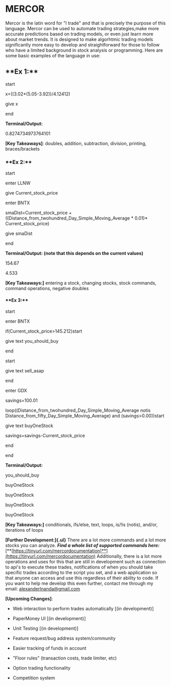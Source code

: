 <h1> MERCOR </h1>
<p1>
Mercor is the latin word for "I trade" and that is precisely the purpose of this language. Mercor can be used to automate trading strategies,make more accurate predictions based on trading models, or even just learn more about market trends. It is designed to make algorhtmic trading models significantly more easy to develop and straightforward for those to follow who have a limited background in stock analysis or programming. Here are some basic examples of the language in use:
</p1> 


<h2>
**Ex 1:**
</h2>
<p2>
start

x=((3.02\*(5.05-3.92))/4.12412)

give x

end

**Terminal/Output:**

0.8274734973764101

**[Key Takeaways]**: doubles, addition, subtraction, division,
printing, braces/brackets

</p2>



<h3>
**Ex 2:**
</h3>
<p3>
start

enter LLNW

give Current_stock_price

enter BNTX

smaDist=Current_stock_price +
((Distance_from_twohundred_Day_Simple_Moving_Average \* 0.01)\*
Current_stock_price)

give smaDist

end

**Terminal/Output: (note that this depends on the current values)**

154.67

4.533

**[Key Takeaways:]** entering a stock, changing stocks, stock
commands, command operations, negative doubles
<p3>


<h4>
**Ex 3:**
</h4>
<p4>
start

enter BNTX

if(Current_stock_price\>145.212)start

give text you_should_buy

end

start

give text sell_asap

end

enter GDX

savings=100.01

loop((Distance_from_twohundred_Day_Simple_Moving_Average notis
Distance_from_fifty_Day_Simple_Moving_Average) and (savings\>0.00))start

give text buyOneStock

savings=savings-Current_stock_price

end

end

**Terminal/Output:**

you_should_buy

buyOneStock

buyOneStock

buyOneStock

buyOneStock

**[Key Takeaways:]** conditionals, ifs/else, text, loops, is/!is
(notis), and/or, iterations of loops
</p4>


**[Further Development:]{.ul}** There are a lot more commands and a lot
more stocks you can analyze. ***Find a whole list of supported commands
here:***
[**[https://tinyurl.com/mercordocumentation]**](https://tinyurl.com/mercordocumentation)
Additionally, there is a lot more operations and uses for this that are
still in development such as connection to api's to execute these
trades, notifications of when you should take specific trades according
to the script you set, and a web application so that anyone can access
and use this regardless of their ability to code. If you want to help me
develop this even further, contact me through my email: alexanderlnanda@gmail.com

**[Upcoming Changes]**:

-   Web interaction to perform trades automatically [(in
    development)]

-   PaperMoney UI [(in development)]

-   Unit Testing [(in development)]

-   Feature request/bug address system/community

-   Easier tracking of funds in account

-   "Floor rules" (transaction costs, trade limiter, etc)

-   Option trading functionality

-   Competition system

